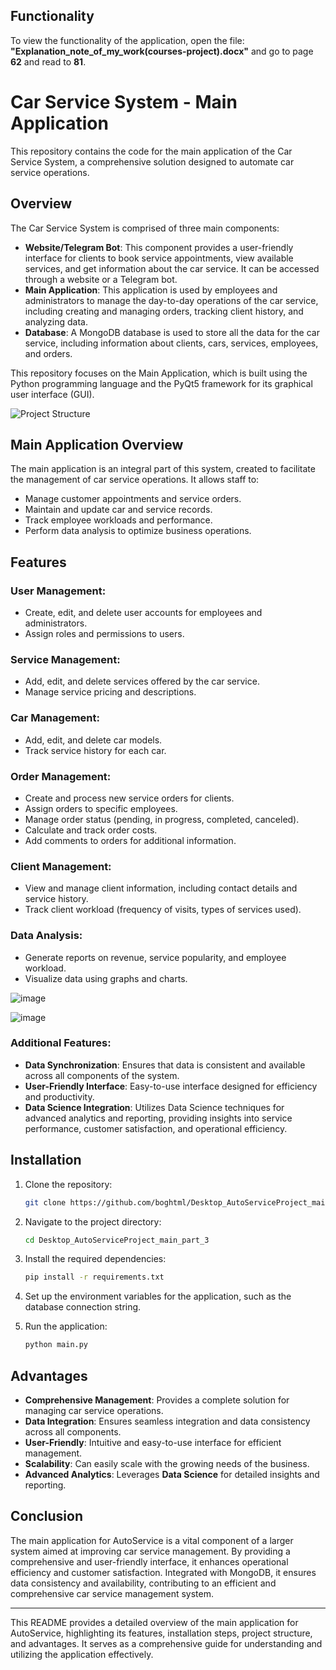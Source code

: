 ## Functionality

To view the functionality of the application, open the file: **"Explanation_note_of_my_work(courses-project).docx"** and go to page **62** and read to **81**.

# Car Service System - Main Application

This repository contains the code for the main application of the Car Service System, a comprehensive solution designed to automate car service operations.

## Overview

The Car Service System is comprised of three main components:
- **Website/Telegram Bot**: This component provides a user-friendly interface for clients to book service appointments, view available services, and get information about the car service. It can be accessed through a website or a Telegram bot.
- **Main Application**: This application is used by employees and administrators to manage the day-to-day operations of the car service, including creating and managing orders, tracking client history, and analyzing data.
- **Database**: A MongoDB database is used to store all the data for the car service, including information about clients, cars, services, employees, and orders.

This repository focuses on the Main Application, which is built using the Python programming language and the PyQt5 framework for its graphical user interface (GUI).

![Project Structure](https://github.com/boghtml/TelegramBot_AutoServiceProject_part_1/assets/119760440/f30720c6-70fe-47de-a98a-502ae62bf98f)

## Main Application Overview

The main application is an integral part of this system, created to facilitate the management of car service operations. It allows staff to:
- Manage customer appointments and service orders.
- Maintain and update car and service records.
- Track employee workloads and performance.
- Perform data analysis to optimize business operations.

## Features

### User Management:
- Create, edit, and delete user accounts for employees and administrators.
- Assign roles and permissions to users.

### Service Management:
- Add, edit, and delete services offered by the car service.
- Manage service pricing and descriptions.

### Car Management:
- Add, edit, and delete car models.
- Track service history for each car.

### Order Management:
- Create and process new service orders for clients.
- Assign orders to specific employees.
- Manage order status (pending, in progress, completed, canceled).
- Calculate and track order costs.
- Add comments to orders for additional information.

### Client Management:
- View and manage client information, including contact details and service history.
- Track client workload (frequency of visits, types of services used).

### Data Analysis:
- Generate reports on revenue, service popularity, and employee workload.
- Visualize data using graphs and charts.

![image](https://github.com/boghtml/Desktop_AutoServiceProject_main_part_3/assets/119760440/5db2f272-e222-41af-ad08-ce565dcac0b9)

![image](https://github.com/boghtml/Desktop_AutoServiceProject_main_part_3/assets/119760440/c7106fe3-c758-498c-a7d7-d4b1181ddc90)

### Additional Features:
- **Data Synchronization**: Ensures that data is consistent and available across all components of the system.
- **User-Friendly Interface**: Easy-to-use interface designed for efficiency and productivity.
- **Data Science Integration**: Utilizes Data Science techniques for advanced analytics and reporting, providing insights into service performance, customer satisfaction, and operational efficiency.

## Installation

1. Clone the repository:
    ```bash
    git clone https://github.com/boghtml/Desktop_AutoServiceProject_main_part_3.git
    ```

2. Navigate to the project directory:
    ```bash
    cd Desktop_AutoServiceProject_main_part_3
    ```

3. Install the required dependencies:
    ```bash
    pip install -r requirements.txt
    ```

4. Set up the environment variables for the application, such as the database connection string.

5. Run the application:
    ```bash
    python main.py
    ```

## Advantages

- **Comprehensive Management**: Provides a complete solution for managing car service operations.
- **Data Integration**: Ensures seamless integration and data consistency across all components.
- **User-Friendly**: Intuitive and easy-to-use interface for efficient management.
- **Scalability**: Can easily scale with the growing needs of the business.
- **Advanced Analytics**: Leverages **Data Science** for detailed insights and reporting.

## Conclusion

The main application for AutoService is a vital component of a larger system aimed at improving car service management. By providing a comprehensive and user-friendly interface, it enhances operational efficiency and customer satisfaction. Integrated with MongoDB, it ensures data consistency and availability, contributing to an efficient and comprehensive car service management system.

---

This README provides a detailed overview of the main application for AutoService, highlighting its features, installation steps, project structure, and advantages. It serves as a comprehensive guide for understanding and utilizing the application effectively.
